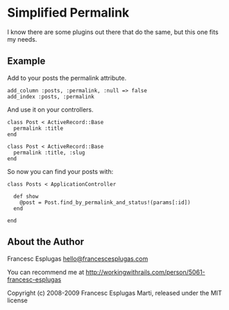 # Simplified Permalink

I know there are some plugins out there that do the same, but this one 
fits my needs.

## Example

Add to your posts the permalink attribute.

    add_column :posts, :permalink, :null => false
    add_index :posts, :permalink

And use it on your controllers.

    class Post < ActiveRecord::Base
      permalink :title
    end

    class Post < ActiveRecord::Base
      permalink :title, :slug
    end

So now you can find your posts with:

    class Posts < ApplicationController

      def show
        @post = Post.find_by_permalink_and_status!(params[:id])
      end

    end

## About the Author

Francesc Esplugas <hello@francescesplugas.com>

You can recommend me at http://workingwithrails.com/person/5061-francesc-esplugas

Copyright (c) 2008-2009 Francesc Esplugas Marti, released under the MIT license